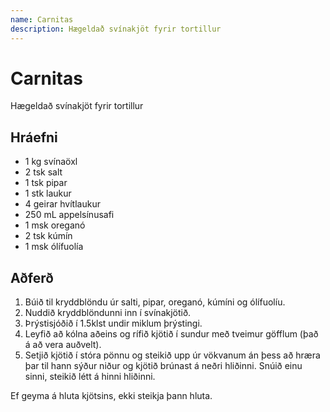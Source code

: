 ```yaml
---
name: Carnitas
description: Hægeldað svínakjöt fyrir tortillur
---
```


# Carnitas

Hægeldað svínakjöt fyrir tortillur

## Hráefni

* 1 kg svínaöxl
* 2 tsk salt
* 1 tsk pipar
* 1 stk laukur
* 4 geirar hvítlaukur
* 250 mL appelsínusafi
* 1 msk oreganó
* 2 tsk kúmín
* 1 msk ólífuolía

## Aðferð

1. Búið til kryddblöndu úr salti, pipar, oreganó, kúmíni og ólífuolíu.
1. Nuddið kryddblöndunni inn í svínakjötið.
1. Þrýstisjóðið í 1.5klst undir miklum þrýstingi.
1. Leyfið að kólna aðeins og rífið kjötið í sundur með tveimur göfflum (það á að vera auðvelt).
1. Setjið kjötið í stóra pönnu og steikið upp úr vökvanum án þess að hræra þar til hann sýður niður og kjötið brúnast á neðri hliðinni. Snúið einu sinni, steikið létt á hinni hliðinni.

Ef geyma á hluta kjötsins, ekki steikja þann hluta.
